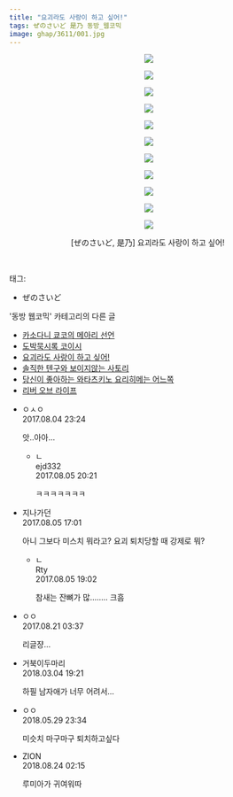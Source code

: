 ```yaml
---
title: "요괴라도 사랑이 하고 싶어!"
tags: ぜのさいど 是乃 동방_웹코믹
image: ghap/3611/001.jpg
---
```

<div class="article">
<p style="text-align: center; clear: none; float: none;"><img src="{{ site.nasurl }}/ghap/3611/001.jpg"/></p>
<p style="text-align: center; clear: none; float: none;"><img src="{{ site.nasurl }}/ghap/3611/002.jpg"/></p>
<p style="text-align: center; clear: none; float: none;"><img src="{{ site.nasurl }}/ghap/3611/003.jpg"/></p>
<p style="text-align: center; clear: none; float: none;"><img src="{{ site.nasurl }}/ghap/3611/004.jpg"/></p>
<p style="text-align: center; clear: none; float: none;"><img src="{{ site.nasurl }}/ghap/3611/005.jpg"/></p>
<p style="text-align: center; clear: none; float: none;"><img src="{{ site.nasurl }}/ghap/3611/006.jpg"/></p>
<p style="text-align: center; clear: none; float: none;"><img src="{{ site.nasurl }}/ghap/3611/007.jpg"/></p>
<p style="text-align: center; clear: none; float: none;"><img src="{{ site.nasurl }}/ghap/3611/008.jpg"/></p>
<p style="text-align: center; clear: none; float: none;"><img src="{{ site.nasurl }}/ghap/3611/009.jpg"/></p>
<p style="text-align: center; clear: none; float: none;"><img src="{{ site.nasurl }}/ghap/3611/010.jpg"/></p>
<p style="text-align: center; clear: none; float: none;"><img src="{{ site.nasurl }}/ghap/3611/011.jpg"/></p>
<p style="text-align: center; clear: none; float: none;">[ぜのさいど, 是乃] 요괴라도 사랑이 하고 싶어! </p>
<p><br/></p>
</div><div class="tagTrail">
<p>태그: </p>
<ul>
<li>ぜのさいど</li>
</ul>
</div><div class="another">
<p>'동방 웹코믹' 카테고리의 다른 글</p>
<ul>
<li><a href="/2017-08-10-ghap_3631">카소다니 쿄코의 메아리 선언</a></li>
<li><a href="/2017-08-10-ghap_3628">도박묵시록 코이시</a></li>
<li><a href="/2017-08-03-ghap_3611">요괴라도 사랑이 하고 싶어!</a></li>
<li><a href="/2017-07-21-ghap_3593">솔직한 텐구와 보이지않는 사토리</a></li>
<li><a href="/2017-07-21-ghap_3590">당신이 좋아하는 와타츠키노 요리히메는 어느쪽</a></li>
<li><a href="/2017-07-21-ghap_3588">리버 오브 라이프</a></li>
</ul>
</div><div class="cb_module cb_fluid">
<div class="cb_wrt cb_profile">
<div class="comment">
<ul>
<li class="cb_thumb_off" id="comment15052118">
<div class="cb_comment_area">
<div class="cb_info_area">
<div class="cb_section">
<span class="cb_nick_name">ㅇㅅㅇ</span>
</div>
<div class="cb_section">
<span class="cb_date">2017.08.04 23:24 </span>
</div>
</div>
<div class="cb_dsc_comment">
<p class="cb_dsc">
											앗..아아...
										</p>
</div>
<ul>
<li class="cb_thumb_off" id="comment15052694">
<span class="cb_bu_subnode">ㄴ</span>
<div class="cb_comment_area">
<div class="cb_info_area">
<div class="cb_section">
<span class="cb_nick_name">ejd332</span>
</div>
<div class="cb_section">
<span class="cb_date">2017.08.05 20:21 </span>
</div>
</div>
<div class="cb_dsc_comment">
<p class="cb_dsc">
																ㅋㅋㅋㅋㅋㅋㅋ
															</p>
</div>
</div>
</li>
</ul>
</div></li>
<li class="cb_thumb_off" id="comment15052619">
<div class="cb_comment_area">
<div class="cb_info_area">
<div class="cb_section">
<span class="cb_nick_name">지나가던</span>
</div>
<div class="cb_section">
<span class="cb_date">2017.08.05 17:01 </span>
</div>
</div>
<div class="cb_dsc_comment">
<p class="cb_dsc">
											아니 그보다 미스치 뭐라고? 요괴 퇴치당할 때 강제로 뭐?
										</p>
</div>
<ul>
<li class="cb_thumb_off" id="comment15052675">
<span class="cb_bu_subnode">ㄴ</span>
<div class="cb_comment_area">
<div class="cb_info_area">
<div class="cb_section">
<span class="cb_nick_name">Rty</span>
</div>
<div class="cb_section">
<span class="cb_date">2017.08.05 19:02 </span>
</div>
</div>
<div class="cb_dsc_comment">
<p class="cb_dsc">
																참새는 잔뼈가 많........ 크흠
															</p>
</div>
</div>
</li>
</ul>
</div></li>
<li class="cb_thumb_off" id="comment15064582">
<div class="cb_comment_area">
<div class="cb_info_area">
<div class="cb_section">
<span class="cb_nick_name">ㅇㅇ</span>
</div>
<div class="cb_section">
<span class="cb_date">2017.08.21 03:37 </span>
</div>
</div>
<div class="cb_dsc_comment">
<p class="cb_dsc">
											리글쟝...
										</p>
</div>
</div></li>
<li class="cb_thumb_off" id="comment15212289">
<div class="cb_comment_area">
<div class="cb_info_area">
<div class="cb_section">
<span class="cb_nick_name">거북이두마리</span>
</div>
<div class="cb_section">
<span class="cb_date">2018.03.04 19:21 </span>
</div>
</div>
<div class="cb_dsc_comment">
<p class="cb_dsc">
											하필 남자애가 너무 어려서...
										</p>
</div>
</div></li>
<li class="cb_thumb_off" id="comment15263630">
<div class="cb_comment_area">
<div class="cb_info_area">
<div class="cb_section">
<span class="cb_nick_name">ㅇㅇ</span>
</div>
<div class="cb_section">
<span class="cb_date">2018.05.29 23:34 </span>
</div>
</div>
<div class="cb_dsc_comment">
<p class="cb_dsc">
											미슷치 마구마구 퇴치하고싶다
										</p>
</div>
</div></li>
<li class="cb_thumb_off" id="comment15316044">
<div class="cb_comment_area">
<div class="cb_info_area">
<div class="cb_section">
<span class="cb_nick_name">ZION</span>
</div>
<div class="cb_section">
<span class="cb_date">2018.08.24 02:15 </span>
</div>
</div>
<div class="cb_dsc_comment">
<p class="cb_dsc">
											루미아가 귀여워따
										</p>
</div>
</div></li>
</ul>
</div>
</div><!-- commentList close -->
</div>